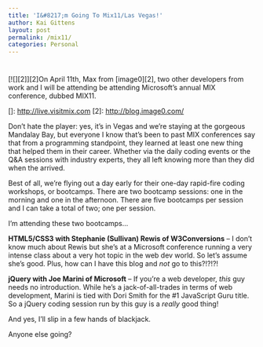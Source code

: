 ```yaml
---
title: 'I&#8217;m Going To Mix11/Las Vegas!'
author: Kai Gittens
layout: post
permalink: /mix11/
categories: Personal
---
```

# 

[![][2]][2]On April 11th, Max from [image0][2], two other developers from work and I will be attending be attending Microsoft’s annual MIX conference, dubbed MIX11. 

 []: http://live.visitmix.com
 [2]: http://blog.image0.com/

Don’t hate the player: yes, it’s in Vegas and we’re staying at the gorgeous Mandalay Bay, but everyone I know that’s been to past MIX conferences say that from a programming standpoint, they learned at least one new thing that helped them in their career. Whether via the daily coding events or the Q&A sessions with industry experts, they all left knowing more than they did when the arrived.

Best of all, we’re flying out a day early for their one-day rapid-fire coding workshops, or bootcamps. There are two bootcamp sessions: one in the morning and one in the afternoon. There are five bootcamps per session and I can take a total of two; one per session.

I’m attending these two bootcamps…

**HTML5/CSS3 with Stephanie (Sullivan) Rewis of W3Conversions** – I don’t know much about Rewis but she’s at a Microsoft conference running a very intense class about a very hot topic in the web dev world. So let’s assume she’s good. Plus, how can I have this blog and *not* go to this?!?!?!

**jQuery with Joe Marini of Microsoft** – If you’re a web developer, *this* guy needs no introduction. While he’s a jack-of-all-trades in terms of web development, Marini is tied with Dori Smith for the #1 JavaScript Guru title. So a jQuery coding session run by this guy is a *really* good thing! 

And yes, I’ll slip in a few hands of blackjack.

Anyone else going?